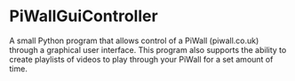 # PiWallGuiController
A small Python program that allows control of a PiWall (piwall.co.uk) through a graphical user interface. This program also supports the ability to create playlists of videos to play through your PiWall for a set amount of time.
